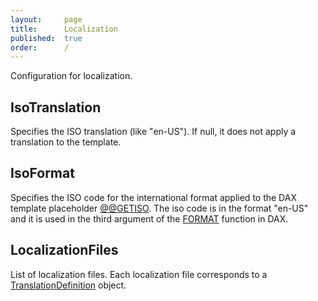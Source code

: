 ```yaml
---
layout:     page
title:      Localization
published:  true
order:      /
---
```


Configuration for localization.

## IsoTranslation
Specifies the ISO translation (like "en-US"). If null, it does not apply a translation to the template.

## IsoFormat
Specifies the ISO code for the international format applied to the DAX template placeholder [@@GETISO](../dax-placeholders.md#vars). The iso code is in the format "en-US" and it is used in the third argument of the [FORMAT](https://dax.guide/format/) function in DAX.

## LocalizationFiles
List of localization files. Each localization file corresponds to a [TranslationDefinition](../definitions/translation-definition.md) object.
